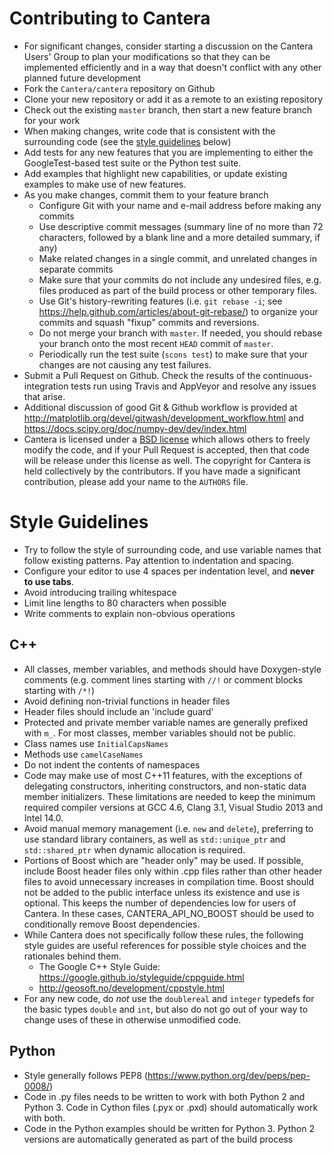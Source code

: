 # Contributing to Cantera

* For significant changes, consider starting a discussion on the Cantera
  Users' Group to plan your modifications so that they can be implemented
  efficiently and in a way that doesn't conflict with any other planned
  future development
* Fork the `Cantera/cantera` repository on Github
* Clone your new repository or add it as a remote to an existing repository
* Check out the existing `master` branch, then start a new feature branch for
  your work
* When making changes, write code that is consistent with the surrounding code
  (see the [style guidelines](#style-guidelines) below)
* Add tests for any new features that you are implementing to either the
  GoogleTest-based test suite or the Python test suite.
* Add examples that highlight new capabilities, or update existing
  examples to make use of new features.
* As you make changes, commit them to your feature branch
  * Configure Git with your name and e-mail address before making any commits
  * Use descriptive commit messages (summary line of no more than 72 characters,
    followed by a blank line and a more detailed summary, if any)
  * Make related changes in a single commit, and unrelated changes in separate
    commits
  * Make sure that your commits do not include any undesired files, e.g. files
    produced as part of the build process or other temporary files.
  * Use Git's history-rewriting features (i.e. `git rebase -i`; see
    https://help.github.com/articles/about-git-rebase/) to organize your commits
    and squash "fixup" commits and reversions.
  * Do not merge your branch with `master`. If needed, you should rebase your branch
    onto the most recent `HEAD` commit of `master`.
  * Periodically run the test suite (`scons test`) to make sure that your
    changes are not causing any test failures.
* Submit a Pull Request on Github. Check the results of the continuous-
  integration tests run using Travis and AppVeyor and resolve any issues that
  arise.
* Additional discussion of good Git & Github workflow is provided at
  http://matplotlib.org/devel/gitwash/development_workflow.html and https://docs.scipy.org/doc/numpy-dev/dev/index.html
* Cantera is licensed under a [BSD
  license](https://github.com/Cantera/cantera/blob/master/License.txt) which
  allows others to freely modify the code, and if your Pull Request is accepted,
  then that code will be release under this license as well. The copyright for
  Cantera is held collectively by the contributors. If you have made a
  significant contribution, please add your name to the `AUTHORS` file.

# Style Guidelines

* Try to follow the style of surrounding code, and use variable names that
  follow existing patterns. Pay attention to indentation and spacing.
* Configure your editor to use 4 spaces per indentation level, and **never to
  use tabs**.
* Avoid introducing trailing whitespace
* Limit line lengths to 80 characters when possible
* Write comments to explain non-obvious operations

## C++
* All classes, member variables, and methods should have Doxygen-style comments
  (e.g. comment lines starting with `//!` or comment blocks starting with `/*!`)
* Avoid defining non-trivial functions in header files
* Header files should include an 'include guard'
* Protected and private member variable names are generally prefixed with
  `m_`. For most classes, member variables should not be public.
* Class names use `InitialCapsNames`
* Methods use `camelCaseNames`
* Do not indent the contents of namespaces
* Code may make use of most C++11 features, with the exceptions of delegating
  constructors, inheriting constructors, and non-static data member
  initializers. These limitations are needed to keep the minimum required
  compiler versions at GCC 4.6, Clang 3.1, Visual Studio 2013 and Intel 14.0.
* Avoid manual memory management (i.e. `new` and `delete`), preferring to use
  standard library containers, as well as `std::unique_ptr` and
  `std::shared_ptr` when dynamic allocation is required.
* Portions of Boost which are "header only" may be used. If possible, include
  Boost header files only within .cpp files rather than other header files to
  avoid unnecessary increases in compilation time. Boost should not be added
  to the public interface unless its existence and use is optional. This keeps
  the number of dependencies low for users of Cantera. In these cases,
  CANTERA_API_NO_BOOST should be used to conditionally remove Boost dependencies.
* While Cantera does not specifically follow these rules, the following style
  guides are useful references for possible style choices and the rationales behind them.
  * The Google C++ Style Guide: https://google.github.io/styleguide/cppguide.html
  * http://geosoft.no/development/cppstyle.html
* For any new code, do *not* use the `doublereal` and `integer` typedefs for the
  basic types `double` and `int`, but also do not go out of your way to change
  uses of these in otherwise unmodified code.

## Python

* Style generally follows PEP8 (https://www.python.org/dev/peps/pep-0008/)
* Code in .py files needs to be written to work with both Python 2
  and Python 3. Code in Cython files (.pyx or .pxd) should automatically work with both.
* Code in the Python examples should be written for Python 3. Python 2 versions
  are automatically generated as part of the build process
